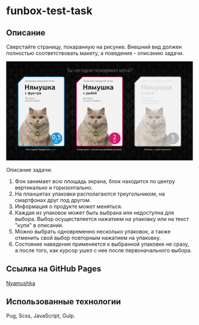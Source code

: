 # funbox-test-task

## Описание

Сверстайте страницу, покаpанную на рисунке. Внешний вид должен полностью соответствовать макету,
а поведение - описанию задачи.

![Nyamushka](/nyamushka.png)

Описание задачи:
1. Фон занимает всю площадь экрана, блок находится по центру вертикально и горизонтально.
1. На планшетах упаковки располагаются треугольником, на смартфонах друг под другом.
1. Информация о продукте может меняться.
1. Каждая из упаковок может быть выбрана или недоступна для выбора. Выбор
осуществляется нажатием на упаковку или на текст "купи" в описании.
1. Можно выбрать одновременно несколько упаковок, а также отменить свой
выбор повторным нажатием на упаковку.
1. Состояние наведения применяется к выбранной упаковке не сразу, а после
того, как курсор ушел с нее после первоначального выбора.

## Ссылка на GitHub Pages

[Nyamushka](https://hduck.github.io/funbox-test-task/)

## Использованные технологии

Pug, Scss, JavaScript, Gulp.
